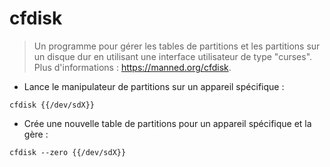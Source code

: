 # cfdisk

> Un programme pour gérer les tables de partitions et les partitions sur un disque dur en utilisant une interface utilisateur de type "curses".
> Plus d'informations : <https://manned.org/cfdisk>.

- Lance le manipulateur de partitions sur un appareil spécifique :

`cfdisk {{/dev/sdX}}`

- Crée une nouvelle table de partitions pour un appareil spécifique et la gère :

`cfdisk --zero {{/dev/sdX}}`